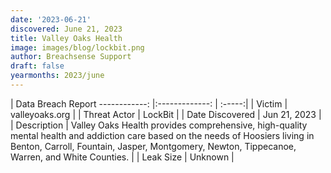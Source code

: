 ```yaml
---
date: '2023-06-21'
discovered: June 21, 2023
title: Valley Oaks Health
image: images/blog/lockbit.png
author: Breachsense Support
draft: false
yearmonths: 2023/june
---
```



| Data Breach Report
------------:     |:-------------:    | :-----:|
| Victim      | valleyoaks.org      | 
| Threat Actor      | LockBit      | 
| Date Discovered      | Jun 21, 2023      | 
| Description      | Valley Oaks Health provides comprehensive, high-quality mental health and addiction care based on the needs of Hoosiers living in Benton, Carroll, Fountain, Jasper, Montgomery, Newton, Tippecanoe, Warren, and White Counties.      | 
| Leak Size      | Unknown      | 

